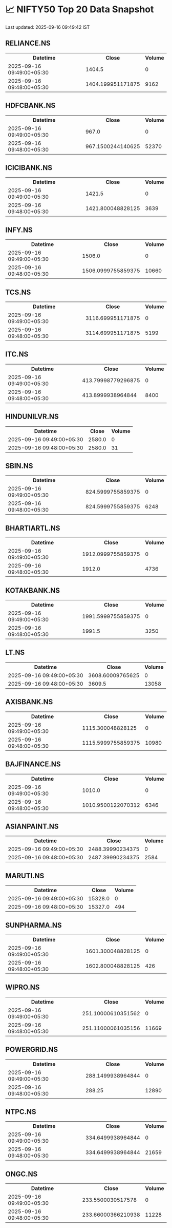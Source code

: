 # 📈 NIFTY50 Top 20 Data Snapshot

Last updated: 2025-09-16 09:49:42 IST

## RELIANCE.NS

<table>
  <tr><th>Datetime</th><th>Close</th><th>Volume</th></tr>
  <tr><td>2025-09-16 09:49:00+05:30</td><td>1404.5</td><td>0</td></tr>
  <tr><td>2025-09-16 09:48:00+05:30</td><td>1404.199951171875</td><td>9162</td></tr>
</table>

## HDFCBANK.NS

<table>
  <tr><th>Datetime</th><th>Close</th><th>Volume</th></tr>
  <tr><td>2025-09-16 09:49:00+05:30</td><td>967.0</td><td>0</td></tr>
  <tr><td>2025-09-16 09:48:00+05:30</td><td>967.1500244140625</td><td>52370</td></tr>
</table>

## ICICIBANK.NS

<table>
  <tr><th>Datetime</th><th>Close</th><th>Volume</th></tr>
  <tr><td>2025-09-16 09:49:00+05:30</td><td>1421.5</td><td>0</td></tr>
  <tr><td>2025-09-16 09:48:00+05:30</td><td>1421.800048828125</td><td>3639</td></tr>
</table>

## INFY.NS

<table>
  <tr><th>Datetime</th><th>Close</th><th>Volume</th></tr>
  <tr><td>2025-09-16 09:49:00+05:30</td><td>1506.0</td><td>0</td></tr>
  <tr><td>2025-09-16 09:48:00+05:30</td><td>1506.0999755859375</td><td>10660</td></tr>
</table>

## TCS.NS

<table>
  <tr><th>Datetime</th><th>Close</th><th>Volume</th></tr>
  <tr><td>2025-09-16 09:49:00+05:30</td><td>3116.699951171875</td><td>0</td></tr>
  <tr><td>2025-09-16 09:48:00+05:30</td><td>3114.699951171875</td><td>5199</td></tr>
</table>

## ITC.NS

<table>
  <tr><th>Datetime</th><th>Close</th><th>Volume</th></tr>
  <tr><td>2025-09-16 09:49:00+05:30</td><td>413.79998779296875</td><td>0</td></tr>
  <tr><td>2025-09-16 09:48:00+05:30</td><td>413.8999938964844</td><td>8400</td></tr>
</table>

## HINDUNILVR.NS

<table>
  <tr><th>Datetime</th><th>Close</th><th>Volume</th></tr>
  <tr><td>2025-09-16 09:49:00+05:30</td><td>2580.0</td><td>0</td></tr>
  <tr><td>2025-09-16 09:48:00+05:30</td><td>2580.0</td><td>31</td></tr>
</table>

## SBIN.NS

<table>
  <tr><th>Datetime</th><th>Close</th><th>Volume</th></tr>
  <tr><td>2025-09-16 09:49:00+05:30</td><td>824.5999755859375</td><td>0</td></tr>
  <tr><td>2025-09-16 09:48:00+05:30</td><td>824.5999755859375</td><td>6248</td></tr>
</table>

## BHARTIARTL.NS

<table>
  <tr><th>Datetime</th><th>Close</th><th>Volume</th></tr>
  <tr><td>2025-09-16 09:49:00+05:30</td><td>1912.0999755859375</td><td>0</td></tr>
  <tr><td>2025-09-16 09:48:00+05:30</td><td>1912.0</td><td>4736</td></tr>
</table>

## KOTAKBANK.NS

<table>
  <tr><th>Datetime</th><th>Close</th><th>Volume</th></tr>
  <tr><td>2025-09-16 09:49:00+05:30</td><td>1991.5999755859375</td><td>0</td></tr>
  <tr><td>2025-09-16 09:48:00+05:30</td><td>1991.5</td><td>3250</td></tr>
</table>

## LT.NS

<table>
  <tr><th>Datetime</th><th>Close</th><th>Volume</th></tr>
  <tr><td>2025-09-16 09:49:00+05:30</td><td>3608.60009765625</td><td>0</td></tr>
  <tr><td>2025-09-16 09:48:00+05:30</td><td>3609.5</td><td>13058</td></tr>
</table>

## AXISBANK.NS

<table>
  <tr><th>Datetime</th><th>Close</th><th>Volume</th></tr>
  <tr><td>2025-09-16 09:49:00+05:30</td><td>1115.300048828125</td><td>0</td></tr>
  <tr><td>2025-09-16 09:48:00+05:30</td><td>1115.5999755859375</td><td>10980</td></tr>
</table>

## BAJFINANCE.NS

<table>
  <tr><th>Datetime</th><th>Close</th><th>Volume</th></tr>
  <tr><td>2025-09-16 09:49:00+05:30</td><td>1010.0</td><td>0</td></tr>
  <tr><td>2025-09-16 09:48:00+05:30</td><td>1010.9500122070312</td><td>6346</td></tr>
</table>

## ASIANPAINT.NS

<table>
  <tr><th>Datetime</th><th>Close</th><th>Volume</th></tr>
  <tr><td>2025-09-16 09:49:00+05:30</td><td>2488.39990234375</td><td>0</td></tr>
  <tr><td>2025-09-16 09:48:00+05:30</td><td>2487.39990234375</td><td>2584</td></tr>
</table>

## MARUTI.NS

<table>
  <tr><th>Datetime</th><th>Close</th><th>Volume</th></tr>
  <tr><td>2025-09-16 09:49:00+05:30</td><td>15328.0</td><td>0</td></tr>
  <tr><td>2025-09-16 09:48:00+05:30</td><td>15327.0</td><td>494</td></tr>
</table>

## SUNPHARMA.NS

<table>
  <tr><th>Datetime</th><th>Close</th><th>Volume</th></tr>
  <tr><td>2025-09-16 09:49:00+05:30</td><td>1601.300048828125</td><td>0</td></tr>
  <tr><td>2025-09-16 09:48:00+05:30</td><td>1602.800048828125</td><td>426</td></tr>
</table>

## WIPRO.NS

<table>
  <tr><th>Datetime</th><th>Close</th><th>Volume</th></tr>
  <tr><td>2025-09-16 09:49:00+05:30</td><td>251.10000610351562</td><td>0</td></tr>
  <tr><td>2025-09-16 09:48:00+05:30</td><td>251.11000061035156</td><td>11669</td></tr>
</table>

## POWERGRID.NS

<table>
  <tr><th>Datetime</th><th>Close</th><th>Volume</th></tr>
  <tr><td>2025-09-16 09:49:00+05:30</td><td>288.1499938964844</td><td>0</td></tr>
  <tr><td>2025-09-16 09:48:00+05:30</td><td>288.25</td><td>12890</td></tr>
</table>

## NTPC.NS

<table>
  <tr><th>Datetime</th><th>Close</th><th>Volume</th></tr>
  <tr><td>2025-09-16 09:49:00+05:30</td><td>334.6499938964844</td><td>0</td></tr>
  <tr><td>2025-09-16 09:48:00+05:30</td><td>334.6499938964844</td><td>21659</td></tr>
</table>

## ONGC.NS

<table>
  <tr><th>Datetime</th><th>Close</th><th>Volume</th></tr>
  <tr><td>2025-09-16 09:49:00+05:30</td><td>233.5500030517578</td><td>0</td></tr>
  <tr><td>2025-09-16 09:48:00+05:30</td><td>233.66000366210938</td><td>11228</td></tr>
</table>

